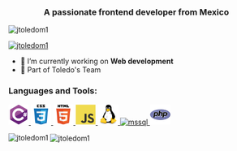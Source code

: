 <h3 align="center">A passionate frontend developer from Mexico</h3>

<p align="left"> <img src="https://komarev.com/ghpvc/?username=jtoledom1&label=Profile%20views&color=0e75b6&style=flat" alt="jtoledom1" /> </p>

<p align="left"> <a href="https://github.com/ryo-ma/github-profile-trophy"><img src="https://github-profile-trophy.vercel.app/?username=jtoledom1&theme=algolia&column=4" alt="jtoledom1" /></a> </p>

- 🔭 I’m currently working on **Web development**
- 🏢 Part of Toledo's Team 


<h3 align="left">Languages and Tools:</h3>
<p align="left"> <a href="https://www.w3schools.com/cs/" target="_blank" rel="noreferregr"> <img src="https://raw.githubusercontent.com/devicons/devicon/master/icons/csharp/csharp-original.svg" alt="csharp" width="40" height="40"/> </a> <a href="https://www.w3schools.com/css/" target="_blank" rel="noreferrer"> <img src="https://raw.githubusercontent.com/devicons/devicon/master/icons/css3/css3-original-wordmark.svg" alt="css3" width="40" height="40"/> </a> <a href="https://www.w3.org/html/" target="_blank" rel="noreferrer"> <img src="https://raw.githubusercontent.com/devicons/devicon/master/icons/html5/html5-original-wordmark.svg" alt="html5" width="40" height="40"/> </a> <a href="https://developer.mozilla.org/en-US/docs/Web/JavaScript" target="_blank" rel="noreferrer"> <img src="https://raw.githubusercontent.com/devicons/devicon/master/icons/javascript/javascript-original.svg" alt="javascript" width="40" height="40"/> </a> <a href="https://www.linux.org/" target="_blank" rel="noreferrer"> <img src="https://raw.githubusercontent.com/devicons/devicon/master/icons/linux/linux-original.svg" alt="linux" width="40" height="40"/> </a> <a href="https://www.microsoft.com/en-us/sql-server" target="_blank" rel="noreferrer"> <img src="https://www.svgrepo.com/show/303229/microsoft-sql-server-logo.svg" alt="mssql" width="40" height="40"/> </a> <a href="https://www.php.net" target="_blank" rel="noreferrer"> <img src="https://raw.githubusercontent.com/devicons/devicon/master/icons/php/php-original.svg" alt="php" width="40" height="40"/> </a> </p>

<p><img align="left" src="https://github-readme-stats.vercel.app/api/top-langs?username=jtoledom1&show_icons=true&locale=en&layout=compact" alt="jtoledom1" /></p>

<p>&nbsp;<img align="center" src="https://github-readme-stats.vercel.app/api?username=jtoledom1&show_icons=true&locale=en" alt="jtoledom1" /></p>
